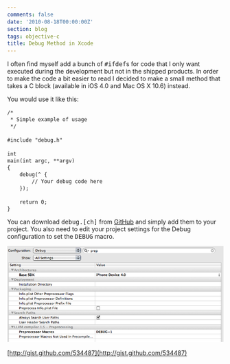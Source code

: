 ```yaml
---
comments: false
date: '2010-08-18T00:00:00Z'
section: blog
tags: objective-c
title: Debug Method in Xcode
---
```


I often find myself add a bunch of <tt>#ifdef</tt>s for code that I only want executed during the development but not in the shipped products. In order to make the code a bit easier to read I decided to make a small method that takes a C block (available in iOS 4.0 and Mac OS X 10.6) instead.

You would use it like this:

```objc
/*
 * Simple example of usage
 */

#include "debug.h"

int
main(int argc, **argv)
{
    debug(^ {
        // Your debug code here
    });

    return 0;
}
```

You can download <tt>debug.[ch]</tt> from <a href="http://gist.github.com/534487">GitHub</a> and simply add them to your project. You also need to edit your project settings for the Debug configuration to set the <tt>DEBUG</tt> macro.

![Project Settings Dialog](/images/posts/project-settings-debug.png)

[http://gist.github.com/534487](http://gist.github.com/534487)
